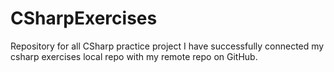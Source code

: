 # CSharpExercises
Repository for all CSharp practice project
I have successfully connected my csharp exercises local repo with my remote repo on GitHub.
